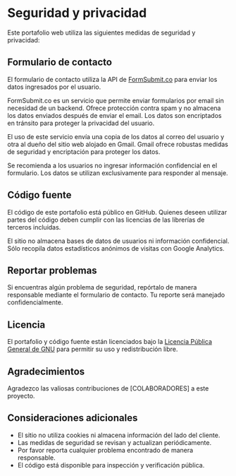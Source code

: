 # Seguridad y privacidad

Este portafolio web utiliza las siguientes medidas de seguridad y privacidad:

## Formulario de contacto

El formulario de contacto utiliza la API de [FormSubmit.co](https://formsubmit.co/) para enviar los datos ingresados por el usuario.

FormSubmit.co es un servicio que permite enviar formularios por email sin necesidad de un backend. Ofrece protección contra spam y no almacena los datos enviados después de enviar el email. Los datos son encriptados en tránsito para proteger la privacidad del usuario.

El uso de este servicio envía una copia de los datos al correo del usuario y otra al dueño del sitio web alojado en Gmail. Gmail ofrece robustas medidas de seguridad y encriptación para proteger los datos.

Se recomienda a los usuarios no ingresar información confidencial en el formulario. Los datos se utilizan exclusivamente para responder al mensaje.

## Código fuente

El código de este portafolio está público en GitHub. Quienes deseen utilizar partes del código deben cumplir con las licencias de las librerías de terceros incluidas.

El sitio no almacena bases de datos de usuarios ni información confidencial. Sólo recopila datos estadísticos anónimos de visitas con Google Analytics.

## Reportar problemas

Si encuentras algún problema de seguridad, repórtalo de manera responsable mediante el formulario de contacto. Tu reporte será manejado confidencialmente.

## Licencia

El portafolio y código fuente están licenciados bajo la [Licencia Pública General de GNU](https://www.gnu.org/licenses/gpl-3.0.html) para permitir su uso y redistribución libre.

## Agradecimientos

Agradezco las valiosas contribuciones de [COLABORADORES] a este proyecto.

## Consideraciones adicionales

- El sitio no utiliza cookies ni almacena información del lado del cliente.
- Las medidas de seguridad se revisan y actualizan periódicamente.
- Por favor reporta cualquier problema encontrado de manera responsable.
- El código está disponible para inspección y verificación pública.
